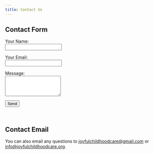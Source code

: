 ```yaml
---
title: Contact Us
---
```

## Contact Form

<form name="contact" method="POST" data-netlify="true">
  <input type="hidden" name="subject" value="[Contact] Website Contact Form Submission" />
  <p>
    <label>Your Name:</label><br />
    <input type="text" name="name" />
  </p>
  <p>
    <label>Your Email:</label><br />
    <input type="email" name="email" />
  </p>
  <p>
    <label>Message:</label><br />
    <textarea name="message" rows="4"></textarea>
  </p>
  <button class="btn btn-amber" type="submit">Send</button>
</form>

<br />

## Contact Email

<p>
  You can also email any questions to <a href='mailto:joyfulchildhoodcare@gmail.com?subject=[Contact] Website Contact'>joyfulchildhoodcare@gmail.com</a> or <a href='mailto:info@joyfulchildhoodcare.org?subject=[Contact] Website Contact'>info@joyfulchildhoodcare.org</a>.
</p>
